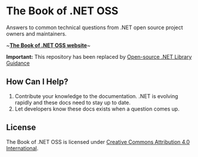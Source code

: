 # The Book of .NET OSS

Answers to common technical questions from .NET open source project owners and maintainers.

~**[The Book of .NET OSS website](https://jamesnk.github.io/BookOfDotNetOSS/)**~

**Important:** This repository has been replaced by [Open-source .NET Library Guidance](https://docs.microsoft.com/en-us/dotnet/standard/library-guidance/)

## How Can I Help?

1. Contribute your knowledge to the documentation. .NET is evolving rapidly and these docs need to stay up to date.
2. Let developers know these docs exists when a question comes up.

## License

The Book of .NET OSS is licensed under [Creative Commons Attribution 4.0 International](https://creativecommons.org/licenses/by/4.0/).
